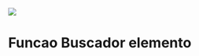 ![](https://s3.amazonaws.com/joy-class/production/instances/9f0d4f4265224558b55ff9318dca95b41662057494606.png)

# Funcao Buscador elemento

